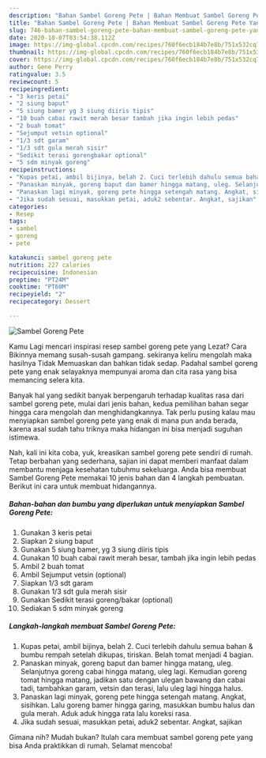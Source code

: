 ```yaml
---
description: "Bahan Sambel Goreng Pete | Bahan Membuat Sambel Goreng Pete Yang Bikin Ngiler"
title: "Bahan Sambel Goreng Pete | Bahan Membuat Sambel Goreng Pete Yang Bikin Ngiler"
slug: 746-bahan-sambel-goreng-pete-bahan-membuat-sambel-goreng-pete-yang-bikin-ngiler
date: 2020-10-07T03:54:38.112Z
image: https://img-global.cpcdn.com/recipes/760f6ecb184b7e8b/751x532cq70/sambel-goreng-pete-foto-resep-utama.jpg
thumbnail: https://img-global.cpcdn.com/recipes/760f6ecb184b7e8b/751x532cq70/sambel-goreng-pete-foto-resep-utama.jpg
cover: https://img-global.cpcdn.com/recipes/760f6ecb184b7e8b/751x532cq70/sambel-goreng-pete-foto-resep-utama.jpg
author: Gene Perry
ratingvalue: 3.5
reviewcount: 5
recipeingredient:
- "3 keris petai"
- "2 siung baput"
- "5 siung bamer yg 3 siung diiris tipis"
- "10 buah cabai rawit merah besar tambah jika ingin lebih pedas"
- "2 buah tomat"
- "Sejumput vetsin optional"
- "1/3 sdt garam"
- "1/3 sdt gula merah sisir"
- "Sedikit terasi gorengbakar optional"
- "5 sdm minyak goreng"
recipeinstructions:
- "Kupas petai, ambil bijinya, belah 2. Cuci terlebih dahulu semua bahan &amp; bumbu rempah setelah dikupas, tiriskan. Belah tomat menjadi 4 bagian."
- "Panaskan minyak, goreng baput dan bamer hingga matang, uleg. Selanjutnya goreng cabai hingga matang, uleg lagi. Kemudian goreng tomat hingga matang, jadikan satu dengan ulegan bawang dan cabai tadi, tambahkan garam, vetsin dan terasi, lalu uleg lagi hingga halus."
- "Panaskan lagi minyak, goreng pete hingga setengah matang. Angkat, sisihkan. Lalu goreng bamer hingga garing, masukkan bumbu halus dan gula merah. Aduk aduk hingga rata lalu koreksi rasa."
- "Jika sudah sesuai, masukkan petai, aduk2 sebentar. Angkat, sajikan"
categories:
- Resep
tags:
- sambel
- goreng
- pete

katakunci: sambel goreng pete 
nutrition: 227 calories
recipecuisine: Indonesian
preptime: "PT24M"
cooktime: "PT60M"
recipeyield: "2"
recipecategory: Dessert

---
```



![Sambel Goreng Pete](https://img-global.cpcdn.com/recipes/760f6ecb184b7e8b/751x532cq70/sambel-goreng-pete-foto-resep-utama.jpg)

Kamu Lagi mencari inspirasi resep sambel goreng pete yang Lezat? Cara Bikinnya memang susah-susah gampang. sekiranya keliru mengolah maka hasilnya Tidak Memuaskan dan bahkan tidak sedap. Padahal sambel goreng pete yang enak selayaknya mempunyai aroma dan cita rasa yang bisa memancing selera kita.



Banyak hal yang sedikit banyak berpengaruh terhadap kualitas rasa dari sambel goreng pete, mulai dari jenis bahan, kedua pemilihan bahan segar hingga cara mengolah dan menghidangkannya. Tak perlu pusing kalau mau menyiapkan sambel goreng pete yang enak di mana pun anda berada, karena asal sudah tahu triknya maka hidangan ini bisa menjadi suguhan istimewa.


Nah, kali ini kita coba, yuk, kreasikan sambel goreng pete sendiri di rumah. Tetap berbahan yang sederhana, sajian ini dapat memberi manfaat dalam membantu menjaga kesehatan tubuhmu sekeluarga. Anda bisa membuat Sambel Goreng Pete memakai 10 jenis bahan dan 4 langkah pembuatan. Berikut ini cara untuk membuat hidangannya.

<!--inarticleads1-->

##### Bahan-bahan dan bumbu yang diperlukan untuk menyiapkan Sambel Goreng Pete:

1. Gunakan 3 keris petai
1. Siapkan 2 siung baput
1. Gunakan 5 siung bamer, yg 3 siung diiris tipis
1. Gunakan 10 buah cabai rawit merah besar, tambah jika ingin lebih pedas
1. Ambil 2 buah tomat
1. Ambil Sejumput vetsin (optional)
1. Siapkan 1/3 sdt garam
1. Gunakan 1/3 sdt gula merah sisir
1. Gunakan Sedikit terasi goreng/bakar (optional)
1. Sediakan 5 sdm minyak goreng




<!--inarticleads2-->

##### Langkah-langkah membuat Sambel Goreng Pete:

1. Kupas petai, ambil bijinya, belah 2. Cuci terlebih dahulu semua bahan &amp; bumbu rempah setelah dikupas, tiriskan. Belah tomat menjadi 4 bagian.
1. Panaskan minyak, goreng baput dan bamer hingga matang, uleg. Selanjutnya goreng cabai hingga matang, uleg lagi. Kemudian goreng tomat hingga matang, jadikan satu dengan ulegan bawang dan cabai tadi, tambahkan garam, vetsin dan terasi, lalu uleg lagi hingga halus.
1. Panaskan lagi minyak, goreng pete hingga setengah matang. Angkat, sisihkan. Lalu goreng bamer hingga garing, masukkan bumbu halus dan gula merah. Aduk aduk hingga rata lalu koreksi rasa.
1. Jika sudah sesuai, masukkan petai, aduk2 sebentar. Angkat, sajikan




Gimana nih? Mudah bukan? Itulah cara membuat sambel goreng pete yang bisa Anda praktikkan di rumah. Selamat mencoba!
